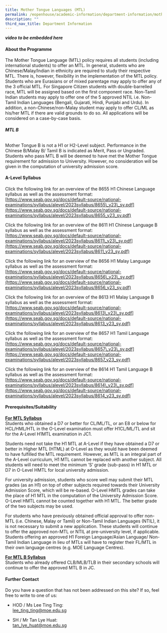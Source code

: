 ```yaml
---
title: Mother Tongue Languages (MTL)
permalink: /eopenhouse/academic-information/department-information/mother-tongue-languages-mtl/
description: ""
third_nav_title: Department Information
---
```

***video to be embedded here***

#### **About the Programme**

The Mother Tongue Language (MTL) policy requires all students (including international students) to offer an MTL. In general, students who are Chinese/Malay/Indian in ethnicity are required to study their respective MTL. There is, however, flexibility in the implementation of the MTL policy. Students who are Eurasians or of mixed parentage may apply to offer any of the 3 official MTL. For Singapore Citizen students with double-barrelled race, MTL will be assigned based on the first component race. Non-Tamil Indian students may apply to offer one of the 5 approved NTIL i.e. Non-Tamil Indian Languages (Bengali, Gujarati, Hindi, Punjabi and Urdu). In addition, a non-Chinese/non-Malay student may apply to offer CL/ML as his/her MTL if there are valid grounds to do so. All applications will be considered on a case-by-case basis.  
  

###### **MTL B**

Mother Tongue B is not a H1 or H2-Level subject. Performance in the Chinese B/Malay B/ Tamil B is indicated as Merit, Pass or Ungraded. Students who pass MTL B will be deemed to have met the Mother Tongue requirement for admission to University. However, no consideration will be given in the computation of university admission score.

  

#### **A-Level Syllabus**

Click the following link for an overview of the 8655 H1 Chinese Language syllabus as well as the assessment format: <br>
[https://www.seab.gov.sg/docs/default-source/national-examinations/syllabus/alevel/2023syllabus/8655\_y23\_sy.pdf](https://www.seab.gov.sg/docs/default-source/national-examinations/syllabus/alevel/2023syllabus/8655_y23_sy.pdf)&nbsp;

  

Click the following link for an overview of the 8611 H1 Chinese Language B syllabus as well as the assessment format: <br>
[https://www.seab.gov.sg/docs/default-source/national-examinations/syllabus/alevel/2023syllabus/8611\_y23\_sy.pdf](https://www.seab.gov.sg/docs/default-source/national-examinations/syllabus/alevel/2023syllabus/8611_y23_sy.pdf)&nbsp;

  

Click the following link for an overview of the 8656 H1 Malay Language syllabus as well as the assessment format: <br>
[https://www.seab.gov.sg/docs/default-source/national-examinations/syllabus/alevel/2023syllabus/8656\_y23\_sy.pdf](https://www.seab.gov.sg/docs/default-source/national-examinations/syllabus/alevel/2023syllabus/8656_y23_sy.pdf)&nbsp;

  

Click the following link for an overview of the 8613 H1 Malay Language B syllabus as well as the assessment format: <br>
[https://www.seab.gov.sg/docs/default-source/national-examinations/syllabus/alevel/2023syllabus/8613\_y23\_sy.pdf](https://www.seab.gov.sg/docs/default-source/national-examinations/syllabus/alevel/2023syllabus/8613_y23_sy.pdf)&nbsp;

  

Click the following link for an overview of the 8657 H1 Tamil Language syllabus as well as the assessment format: <br>
[https://www.seab.gov.sg/docs/default-source/national-examinations/syllabus/alevel/2023syllabus/8657\_y23\_sy.pdf](https://www.seab.gov.sg/docs/default-source/national-examinations/syllabus/alevel/2023syllabus/8657_y23_sy.pdf)&nbsp;

  

Click the following link for an overview of the 8614 H1 Tamil Language B syllabus as well as the assessment format: <br>
[https://www.seab.gov.sg/docs/default-source/national-examinations/syllabus/alevel/2023syllabus/8614\_y23\_sy.pdf](https://www.seab.gov.sg/docs/default-source/national-examinations/syllabus/alevel/2023syllabus/8614_y23_sy.pdf)&nbsp;

#### **Prerequisites/Suitability**

**<u>For MTL Syllabus</u>** <br>
Students who obtained a D7 or better for CL/ML/TL, or an E8 or below for HCL/HML/HTL in the O-Level examination must offer H1CL/ML/TL and sit for the A-Level H1MTL examination in JC1.

Students need not take the H1 MTL at A-Level if they have obtained a D7 or better in Higher MTL (HTML) at O-Level as they would have been deemed to have fulfilled the MTL requirement. However, as MTL is an integral part of the A-Level curriculum, H1 MTL cannot be replaced with another subject. All students will need to meet the minimum ‘S’ grade (sub-pass) in H1 MTL or D7 in O-Level HMTL for local university admission.

For university admission, students who score well may submit their MTL grades (as an H1) on top of other subjects required towards their University Admission Score, which will be re-based. O-Level HMTL grades can take the place of H1 MTL in the computation of the University Admission Score. O-Level HMTL cannot be counted together with H1 MTL. The better grade of the two subjects may be used.

For students who have previously obtained official approval to offer non-MTL (i.e. Chinese, Malay or Tamil) or Non-Tamil Indian Languages (NTIL), it is not necessary to submit a new application. These students will continue to offer the approved non-MTL or NTIL at pre-university level, if applicable. Students offering an approved H1 Foreign Language/Asian Language/ Non-Tamil Indian Language in lieu of MTLs will have to register their FL/MTL in their own language centres (e.g. MOE Language Centres).

**<u>For MTL B Syllabus</u>** <br>
Students who already offered CLB/MLB/TLB in their secondary schools will continue to offer the approved MTL B in JC.

#### **Further Contact**

Do you have a question that has not been addressed on this site? If so, feel free to write to one of us:

  

*   HOD / Ms Lee Ting Ting:  <br>[lee\_ting\_ting@moe.edu.sg](mailto:lee_ting_ting@moe.edu.sg)&nbsp;

  

*   SH / Mr Tan Lye Huat: <br>
[tan\_lye\_huat@moe.edu.sg](mailto:tan_lye_huat@moe.edu.sg)